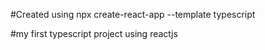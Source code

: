 #Created using npx create-react-app --template typescript

#my first typescript project using reactjs
